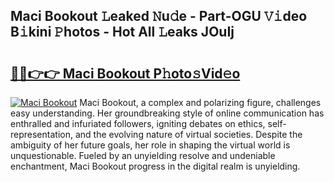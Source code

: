 ## Maci Bookout 𝙻eaked 𝙽u𝚍e - Part-OGU 𝚅𝚒deo B𝚒kini 𝙿hotos - Hot All 𝙻eaks JOuIj

# <h2><a href="http://ld50ts9.urlbe.top/?page=Maci+Bookout">🔗🔗👉👉 Maci Bookout P𝚑oto𝚜Vid𝚎o</a></h2>

[![Maci Bookout](https://i.imgur.com/eBuTRDB.gif)](http://ld50ts9.urlbe.top/?page=Maci+Bookout)
Maci Bookout, a complex and polarizing figure, challenges easy understanding. Her groundbreaking style of online communication has enthralled and infuriated followers, igniting debates on ethics, self-representation, and the evolving nature of virtual societies. Despite the ambiguity of her future goals, her role in shaping the virtual world is unquestionable. Fueled by an unyielding resolve and undeniable enchantment, Maci Bookout progress in the digital realm is unyielding.
